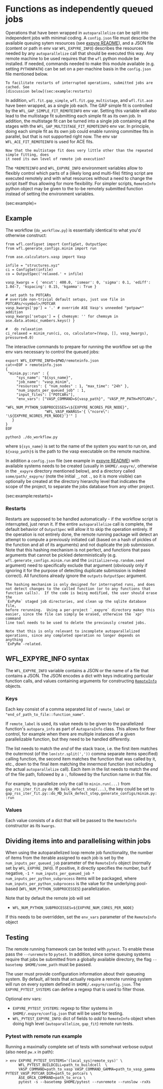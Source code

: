 
# Functions as independently queued jobs

Operations that have been wrapped in `autoparallelize` can be split into independent jobs with minimal
coding.  A `config.json` file must describe the available queuing sytem resources (see
[expyre README](https://github.com/libAtoms/ExPyRe#readme)), and a JSON file (content or path in
env var `WFL_EXPYRE_INFO`) describes the resources needed by any `autoparallelize` call that
should be executed this way.  Any remote machine to be used requires that the `wfl` python
module be installed.  If needed, commands needed to make this module available (e.g. setting `PYTHONPATH`)
can be set on a per-machine basis in the `config.json` file mentioned below.

```{warning}
To facilitate restarts of interrupted operations, submitted jobs are cached. See 
[discussion below](sec:example:restarts)
```

In addition, `wfl.fit.gap_simple`, `wfl.fit.gap_multistage`, and `wfl.fit.ace` have been wrapped, as a single
job each.  The GAP simple fit is controlled by the `WFL_GAP_SIMPLE_FIT_REMOTEINFO` env var.  Setting
this variable will also lead to the multistage fit submitting each simple fit as its own job.
In addition, the multistage fit can be turned into a single job containing all the stages
with the `WFL_GAP_MULTISTAGE_FIT_REMOTEINFO` env var.  In principle, doing each simple fit
as its own job could enable running committee fits in parallel, but that is not supported right now.
The env var `WFL_ACE_FIT_REMOTEINFO` is used for ACE fits.

```{note}
Now that the multistage fit does very little other than the repeated simple fitting, does
it need its own level of remote job execution?
```

The `*REMOTEINFO` and `WFL_EXPYRE_INFO` environment variables allow to flexibly control which parts of 
a (likely long and multi-file) fitting script are executed remotely and with what resources without a need
to change the script itself thus allowing for more flexibility. For simpler scripts, `RemoteInfo` python object
may be given to the to-be remotely submitted function instead of setting the environment variables. 


(sec:example)=
## Example

The workflow (`do_workflow.py`) is essentially identical to what you'd otherwise construct:
```
from wfl.configset import ConfigSet, OutputSpec
from wfl.generate_configs.minim import run

from ase.calculators.vasp import Vasp

infile = "structures.xyz"
ci = ConfigSet(infile)
co = OutputSpec('relaxed.' + infile)

vasp_kwargs = { 'encut': 400.0, 'ismear': 0, 'sigma': 0.1, 'ediff': 1.0d-7, 'kspacing': 0.15, 'kgamma': True }

# set path to POTCARs
# override non-trivial default setups, just use file in POTCARs/<symbol>/POTCAR
vasp_kwargs['pp'] = '.' # override ASE Vasp's unneeded "potpaw*" addition
vasp_kwargs['setups'] = { chemsym: '' for chemsym in ase.data.atomic_numbers.keys() }

#   do relaxation
ci_relaxed = minim_run(ci, co, calculator=(Vasp, [], vasp_kwargs), pressure=0.0)
```

The interactive commands to prepare for running the workflow set up the env vars necessary to control the queued jobs:
```
export WFL_EXPYRE_INFO=$PWD/remoteinfo.json
cat<<EOF > remoteinfo.json
{
 "minim.py::run" : {
     "sys_name": "${sys_name}",
     "job_name": "vasp_minim",
     "resources": { "num_nodes" : 1, "max_time": "24h" },
     "num_inputs_per_queued_job" : 1,
     "input_files": ["POTCARs"],
     "env_vars": ["VASP_COMMAND=${vasp_path}", "VASP_PP_PATH=POTCARs",
                  "WFL_NUM_PYTHON_SUBPROCESSES=\${EXPYRE_NCORES_PER_NODE}",
                  "WFL_VASP_KWARGS='{ \"ncore\": '\${EXPYRE_NCORES_PER_NODE}'}'" ]
   }
}
EOF

python3 ./do_workflow.py
```
where `${sys_name}` is set to the name of the system you want to run on, and `${vasp_path}$`
is the path to the vasp executable on the remote machine.

In addition a `config.json` file (see example in [expyre README](https://github.com/libAtoms/ExPyRe#readme))
with available systems needs to be created
(usually in `$HOME/.expyre/`, otherwise in the `_expyre` directory
mentioned below), and a directory called `some/path/_expyre/` (note
the initial `_`, not `.`, so it is more visible) can optionally be created at
the directory hierarchy level that indicates the scope of the project,
to separate the jobs database from any other project.

(sec:example:restarts)=
### Restarts

Restarts are supposed to be handled automatically - if the workflow script is
interrupted, just rerun it.  If the entire `autoparallelize` call is complete,
the default behavior of `OutputSpec` will allow
it to skip the operation entirely.  If the operation is not entirely done,
the remote running package will detect an attempt to compute a previously
initiated call (based on a hash of pickles of the function and all of its
arguments) and not duplicate the job submission.  Note that this hashing
mechanism is not perfect, and functions that pass arguments that cannot be
pickled deterministically (e.g. `wfl.generate_configs.minim.run` and the
`initializer=np.random.seed` argument) need to specifically exclude that
argument (obviously only if ignoring it for the purpose of detecting
duplicate submission is indeed correct).  All functions already ignore the
`outputs` `OutputSpec` argument.

```{warning}
The hashing mechanism is only designed for interrupted runs, and does
not detect changes to the called function (or to any functions that
function calls).  If the code is being modified, the user should erase the
`ExPyRe` staged job directories, and clean up the sqlite database file,
before rerunning.  Using a per-project `_expyre` directory makes this
easier, since the file can simply be erased, otherwise the `xpr` command
line tool needs to be used to delete the previously created jobs.

Note that this is only relevant to incomplete autoparallelized
operations, since any completed operation no longer depends on anything
`ExPyRe`-related.
```

## WFL\_EXPYRE\_INFO syntax

The `WFL_EXPYRE_INFO` variable contains a JSON or the name of a file that contains a JSON.  The JSON encodes a dict with keys
indicating particular function calls, and values containing arguments for constructing [`RemoteInfo`](wfl.autoparallelize.RemoteInfo) objects.


### Keys

Each key consist of a comma separated list of `remote_label` or `"end_of_path_to_file::function_name"`.  

If `remote_label` is used, its value needs to be given to the parallelized function's `autopara_info` as part of `AutoparaInfo` class. This allows for finer control, for example when there are multiple instances of a given parallelizable function, but they need to be handled differently. 

The list needs to match the _end_ of the stack trace, i.e. the first item matches the outermost (of the `len(str.split(','))` comma separate items specified) calling function, the second item matches the function that was called by it, etc., down to the final item matching the innermost function (not including the actual `autoparallelize` call). Each item in the list needs to match the _end_ of the file path, followed by a `:`, followed by the function name in that file.

For example, to parallelize only the call to `minin.run(...)` from `gap_rss_iter_fit.py` `do_MD_bulk_defect_step(...)`, the key could be set to ```gap_rss_iter_fit.py::do_MD_bulk_defect_step,generate_configs/minim.py::run```

### Values

Each value consists of a dict that will be passed to the `RemoteInfo` constructor as its `kwargs`.


## Dividing items into and parallelising within jobs

When using the autoparallelized loop remote job functionality, the number of items from the iterable assigned to each job is set by the `num_inputs_per_queued_job` parameter of the `RemoteInfo` object (normally set by `WFL_EXPYRE_INFO`).  If positive, it directly specifies the number, but if negative, `-1 * num_inputs_per_queued_job * num_inputs_per_python_subprocess` items will be packaged, where `num_inputs_per_python_subprocess` is the value for the underlying pool-based (`WFL_NUM_PYTHON_SUBPROCESSES`) parallelization.

Note that by default the remote job will set
- `WFL_NUM_PYTHON_SUBPROCESSES=${EXPYRE_NUM_CORES_PER_NODE}`

If this needs to be overridden, set the `env_vars` parameter of the `RemoteInfo` object

## Testing

The remote running framework can be tested with `pytest`.  To enable
these pass the `--runremote` to `pytest`.  In addition, since some
queuing systems require that jobs be submitted from a globally available
directory, the flag `--basetemp $HOME/some_path` must be passed.

The user must provide configuration information about their queueing
system.  By default, all tests that actually require a remote running system
will run on every system defined in `$HOME/.expyre/config.json`.  The
`EXPYRE_PYTEST_SYSTEMS` can define a regexp that is used to filter those.

Optional env vars:
 - `EXPYRE_PYTEST_SYSTEMS`: regexp to filter systems in `$HOME/.expyre/config.json` that will
   be used for testing.
 - `WFL_PYTEST_EXPYRE_INFO`: dict of fields to _add_ to `RemoteInfo` object when doing high
   level (`autoparallelize`, `gap_fit`) remote run tests.

### Pytest with remote run example
Running a maximally complete set of tests with somehwat verbose output (also need `pw.x`
in path):
```
> env EXPYRE_PYTEST_SYSTEMS='(local_sys|remote_sys)' \
      WFL_PYTEST_BUILDCELL=path_to_buildcell  \
      VASP_COMMAND=path_to_vasp VASP_COMMAND_GAMMA=path_to_vasp_gamma PYTEST_VASP_POTCAR_DIR=path_to_potcars \
      ASE_ORCA_COMMAND=path_to_orca \
      pytest -s --basetemp $HOME/pytest --runremote --runslow -rxXs
```
